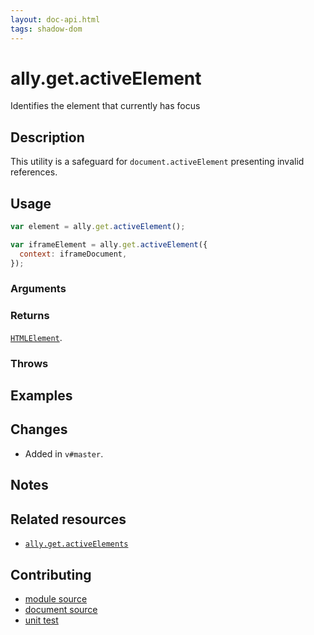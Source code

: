 ```yaml
---
layout: doc-api.html
tags: shadow-dom
---
```


# ally.get.activeElement

Identifies the element that currently has focus


## Description

This utility is a safeguard for `document.activeElement` presenting invalid references.


## Usage

```js
var element = ally.get.activeElement();

var iframeElement = ally.get.activeElement({
  context: iframeDocument,
});
```

### Arguments


### Returns

[`HTMLElement`](https://developer.mozilla.org/en/docs/Web/API/HTMLElement).

### Throws


## Examples


## Changes

* Added in `v#master`.


## Notes


## Related resources

* [`ally.get.activeElements`](active-elements.md)


## Contributing

* [module source](https://github.com/medialize/ally.js/blob/master/src/get/active-element.js)
* [document source](https://github.com/medialize/ally.js/blob/master/docs/api/get/active-element.md)
* [unit test](https://github.com/medialize/ally.js/blob/master/test/unit/get.active-element.test.js)

